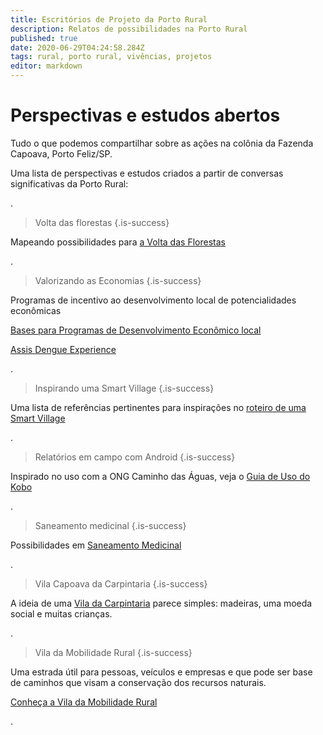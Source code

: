 ```yaml
---
title: Escritórios de Projeto da Porto Rural
description: Relatos de possibilidades na Porto Rural
published: true
date: 2020-06-29T04:24:58.284Z
tags: rural, porto rural, vivências, projetos
editor: markdown
---
```


# Perspectivas e estudos abertos

Tudo o que podemos compartilhar sobre as ações na colônia da Fazenda Capoava, Porto Feliz/SP. 

Uma lista de perspectivas e estudos criados a partir de conversas significativas da Porto Rural:


.
> Volta das florestas
{.is-success}


Mapeando possibilidades para [a Volta das Florestas](https://ciclos.aguas.ml/porto-rural/caminhos-possiveis/mapeando-possibilidades-para-a-volta-das-florestas)

.
> Valorizando as Economias
{.is-success}

Programas de incentivo ao desenvolvimento local de potencialidades econômicas

[Bases para Programas de Desenvolvimento Econômico local](https://ciclos.aguas.ml/porto-rural/caminhos-possiveis/valorizando-as-economias)

[Assis Dengue Experience](https://ciclos.aguas.ml/porto-rural/caminhos-possiveis/assis-experience)

.
> Inspirando uma Smart Village
{.is-success}


Uma lista de referências pertinentes para inspirações no [roteiro de uma Smart Village](https://ciclos.aguas.ml/porto-rural/caminhos-possiveis/inspiracoes-do-roteiro-da-smart-village)


.
> Relatórios em campo com Android
{.is-success}


Inspirado no uso com a ONG Caminho das Águas, veja o [Guia de Uso do Kobo](https://ciclos.aguas.ml/porto-rural/caminhos-possiveis/relatorios-em-campo-com-android)


.
> Saneamento medicinal
{.is-success}


Possibilidades em [Saneamento Medicinal](https://ciclos.aguas.ml/porto-rural/caminhos-possiveis/saneamento-medicinal-na-capoava)


.
> Vila Capoava da Carpintaria
{.is-success}


A ideia de uma [Vila da Carpintaria](https://ciclos.aguas.ml/porto-rural/caminhos-possiveis/vila-da-carpintaria) parece simples: madeiras, uma moeda social e muitas crianças.



.
> Vila da Mobilidade Rural
{.is-success}


Uma estrada útil para pessoas, veículos e empresas e que pode ser base de caminhos que visam a conservação dos recursos naturais.

[Conheça a Vila da Mobilidade Rural](https://ciclos.aguas.ml/porto-rural/caminhos-possiveis/vila-da-mobilidade)

.